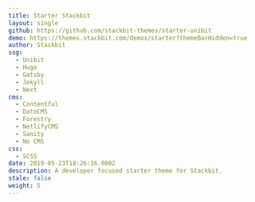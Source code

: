 ```yaml
---
title: Starter Stackbit
layout: single
github: https://github.com/stackbit-themes/starter-unibit
demo: https://themes.stackbit.com/demos/starter?themeBarHidden=true
author: Stackbit
ssg:
  - Unibit
  - Hugo
  - Gatsby
  - Jekyll
  - Next
cms:
  - Contentful
  - DatoCMS
  - Forestry
  - NetlifyCMS
  - Sanity
  - No CMS
css:
  - SCSS
date: 2019-05-23T18:26:16.000Z
description: A developer focused starter theme for Stackbit.
stale: false
weight: 5
---
```

